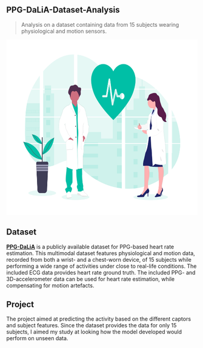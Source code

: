 ## PPG-DaLiA-Dataset-Analysis
> Analysis on a dataset containing data from 15 subjects wearing physiological and motion sensors.

<p align='center'>
  <img src="header.png" width="600" height="462"/>
</p>

## Dataset

**[PPG-DaLiA](https://archive.ics.uci.edu/ml/datasets/PPG-DaLiA)** is a publicly available dataset for PPG-based heart rate estimation. This multimodal dataset features physiological and motion data, recorded from both a wrist- and a chest-worn device, of 15 subjects while performing a wide range of activities under close to real-life conditions. The included ECG data provides heart rate ground truth. The included PPG- and 3D-accelerometer data can be used for heart rate estimation, while compensating for motion artefacts.

## Project

The project aimed at predicting the activity based on the different captors and subject features. Since the dataset provides the data for only 15 subjects, I aimed my study at looking how the model developed would perform on unseen data.
